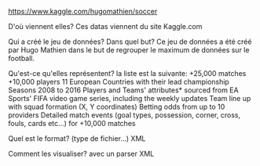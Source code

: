 https://www.kaggle.com/hugomathien/soccer

D'où viennent elles? Ces datas viennent du site Kaggle.com

Qui a créé le jeu de données? Dans quel but? Ce jeu de données a été créé par Hugo Mathien dans le but de regrouper le maximum de données sur le football.

Qu'est-ce qu'elles représentent?
la liste est la suivante:
+25,000 matches
+10,000 players
11 European Countries with their lead championship
Seasons 2008 to 2016
Players and Teams' attributes* sourced from EA Sports' FIFA video game series, including the weekly updates
Team line up with squad formation (X, Y coordinates)
Betting odds from up to 10 providers
Detailed match events (goal types, possession, corner, cross, fouls, cards etc…) for +10,000 matches

Quel est le format? (type de fichier...) 
XML

Comment les visualiser?
avec un parser XML